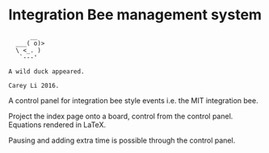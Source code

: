 # Integration Bee management system

          __
      ___( o)>
      \ <_. )
       `---'
    
    A wild duck appeared.

    Carey Li 2016.

A control panel for integration bee style events i.e. the MIT integration bee.

Project the index page onto a board, control from the control panel. Equations rendered in LaTeX. 

Pausing and adding extra time is possible through the control panel.
